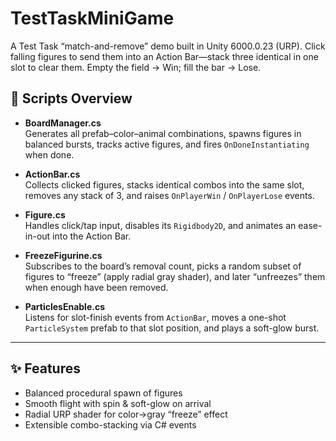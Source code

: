 # TestTaskMiniGame

A Test Task “match-and-remove” demo built in Unity 6000.0.23 (URP). Click falling figures to send them into an Action Bar—stack three identical in one slot to clear them. Empty the field → Win; fill the bar → Lose.

## 📝 Scripts Overview

- **BoardManager.cs**  
  Generates all prefab–color–animal combinations, spawns figures in balanced bursts, tracks active figures, and fires `OnDoneInstantiating` when done.

- **ActionBar.cs**  
  Collects clicked figures, stacks identical combos into the same slot, removes any stack of 3, and raises `OnPlayerWin` / `OnPlayerLose` events.

- **Figure.cs**  
  Handles click/tap input, disables its `Rigidbody2D`, and animates an ease-in-out into the Action Bar.

- **FreezeFigurine.cs**  
  Subscribes to the board’s removal count, picks a random subset of figures to “freeze” (apply radial gray shader), and later “unfreezes” them when enough have been removed.

- **ParticlesEnable.cs**  
  Listens for slot-finish events from `ActionBar`, moves a one-shot `ParticleSystem` prefab to that slot position, and plays a soft-glow burst.

---



## ✨ Features

- Balanced procedural spawn of figures  
- Smooth flight with spin & soft-glow on arrival  
- Radial URP shader for color→gray “freeze” effect  
- Extensible combo-stacking via C# events  
